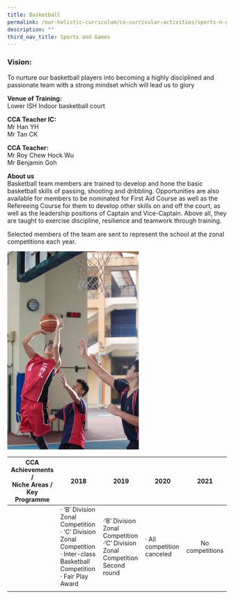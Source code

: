 ```yaml
---
title: Basketball
permalink: /our-holistic-curriculum/co-curricular-activities/sports-n-games/basketball/
description: ""
third_nav_title: Sports and Games
---
```

### Vision:
To nurture our basketball players into becoming a highly disciplined and passionate team with a strong mindset which will lead us to glory

**Venue of Training:** <br>
Lower ISH Indoor basketball court

**CCA Teacher IC:** <br>
Mr Han YH<br>
Mr Tan CK

**CCA Teacher:** <br>
Mr Roy Chew Hock Wu<br>
Mr Benjamin Goh

**About us** <br>
Basketball team members are trained to develop and hone the basic basketball skills of passing, shooting and dribbling. Opportunities are also available for members to be nominated for First Aid Course as well as the Refereeing Course for them to develop other skills on and off the court, as well as the leadership positions of Captain and Vice-Captain. Above all, they are taught to exercise discipline, resilience and teamwork through training.

Selected members of the team are sent to represent the school at the zonal competitions each year.

<img src="/images/basketball%20shots.jpg" 
     style="width:60%">

| CCA Achievements /<br>Niche Areas / Key Programme | 2018 | 2019 | 2020 | 2021  |
|:---:|---|---|---|:---:|
|  | · ‘B’ Division Zonal Competition<br>· ‘C’ Division Zonal Competition<br>· Inter-class Basketball Competition<br>· Fair Play Award | ·‘B’ Division Zonal Competition<br>·‘C’ Division Zonal Competition<br>Second round | · All competition canceled |  No competitions |
| | | | | |